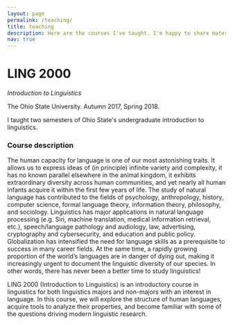 ```yaml
---
layout: page
permalink: /teaching/
title: teaching
description: Here are the courses I've taught. I'm happy to share materials with students or instructors. Feel free to [reach out](cory.shain@gmail.com)!
nav: true
---
```


# LING 2000
_Introduction to Linguistics_

The Ohio State University. Autumn 2017, Spring 2018.

I taught two semesters of Ohio State's undergraduate introduction to linguistics.

### Course description

The human capacity for language is one of our most astonishing traits. It allows us
to express ideas of (in principle) infinite variety and complexity, it has no known
parallel elsewhere in the animal kingdom, it exhibits extraordinary diversity across
human communities, and yet nearly all human infants acquire it within the first few
years of life. The study of natural language has contributed to the fields of psychology,
anthropology, history, computer science, formal language theory, information theory,
philosophy, and sociology. Linguistics has major applications in natural language
processing (e.g. Siri, machine translation, medical information retrieval, etc.),
speech/language pathology and audiology, law, advertising, cryptography and cybersecurity,
and education and public policy. Globalization has intensified the need for language
skills as a prerequisite to success in many career fields. At the same time, a rapidly
growing proportion of the world’s languages are in danger of dying out, making it
increasingly urgent to document the linguistic diversity of our species. In other words,
there has never been a better time to study linguistics!

LING 2000 (Introduction to Linguistics) is an introductory course in linguistics for
both linguistics majors and non-majors with an interest in language. In this course,
we will explore the structure of human languages, acquire tools to analyze their properties,
and become familiar with some of the questions driving modern linguistic research.
